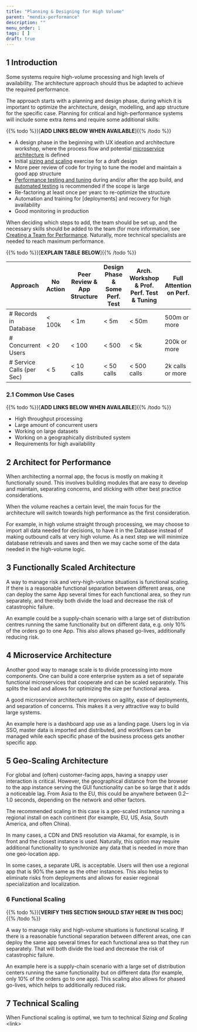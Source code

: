 ```yaml
---
title: "Planning & Designing for High Volume"
parent: "mendix-performance"
description: ""
menu_order: 1
tags: [ ]
draft: true
---
```


## 1 Introduction

Some systems require high-volume processing and high levels of availability. The architecture approach should thus be adapted to achieve the required performance. 

The approach starts with a planning and design phase, during which it is important to optimize the architecture, design, modelling, and app structure for the specific case. Planning for critical and high-performance systems will include some extra items and require some additional skills:

{{% todo %}}[**ADD LINKS BELOW WHEN AVAILABLE**]{{% /todo %}}

* A design phase in the beginning with UX ideation and architecture workshop, where the process flow and potential [microservice architecture]() is defined
* Initial [sizing and scaling](sizing-scaling) exercise for a draft design 
* More peer review of code for trying to tune the model and maintain a good app structure
* [Performance testing and tuning]() during and/or after the app build, and [automated testing]() is recommended if the scope is large
* Re-factoring at least once per yearc to re-optimize the structure
* Automation and training for [deployments] and recovery for high availability
* Good monitoring in production

When deciding which steps to add, the team should be set up, and the necessary skills should be added to the team (for more information, see [Creating a Team for Performance](teams-skills). Naturally, more technical specialists are needed to reach maximum performance.

{{% todo %}}[**EXPLAIN TABLE BELOW**]{{% /todo %}}

| Approach | No Action | Peer Review & App Structure | Design Phase & Some Perf. Test | Arch. Workshop & Prof. Perf. Test & Tuning | Full Attention on Perf. |
| --- | --- | --- |--- | --- |--- |
| # Records in Database | < 100k | < 1m | < 5m | < 50m | 500m or more |
| # Concurrent Users | < 20 | < 100 | < 500 | < 5k | 200k or more |
| # Service Calls (per Sec) | < 5  | < 10 calls | < 50 calls | < 500 calls  | 2k calls or more |

### 2.1 Common Use Cases

{{% todo %}}[**ADD LINKS BELOW WHEN AVAILABLE**]{{% /todo %}}

* High throughput processing 
* Large amount of concurrent users 
* Working on large datasets
* Working on a geographically distributed system
* Requirements for high availability

## 2 Architect for Performance

When architecting a normal app, the focus is mostly on making it functionally sound. This involves building modules that are easy to develop and maintain, separating concerns, and sticking with other best practice considerations.

When the volume reaches a certain level, the main focus for the architecture
will switch towards high performance as the first consideration.

For example, in high volume straight through processing, we may choose to import
all data needed for decisions, to have it in the Database instead of making
outbound calls at very high volume. As a next step we will minimize database
retrievals and saves and then we may cache some of the data needed in the
high-volume logic.

## 3 Functionally Scaled Architecture 

A way to manage risk and very-high-volume situations is functional scaling. If
there is a reasonable functional separation between different areas, one can
deploy the same App several times for each functional area, so they run
separately, and thereby both divide the load and decrease the risk of
catastrophic failure.

An example could be a supply-chain scenario with a large set of distribution
centres running the same functionality but on different data, e.g. only 10% of
the orders go to one App. This also allows phased go-lives, additionally
reducing risk.

## 4 Microservice Architecture 

Another good way to manage scale is to divide processing into more components. One can build a core enterprise system as a set of separate functional microservices that cooperate and can be scaled separately. This splits the load and allows for optimizing the size per functional area.

A good microservice architecture improves on agility, ease of deployments, and separation of concerns. This makes it a very attractive way to build large systems.

An example here is a dashboard app use as a landing page. Users log in via SSO, master data is imported and distributed, and workflows can be managed while each specific phase of the business process gets another specific app. 

## 5 Geo-Scaling Architecture

For global and (often) customer-facing apps, having a snappy user interaction is critical. However, the geographical distance from the browser to the app instance serving the GUI functionality can be so large that it adds a noticeable lag. From Asia to the EU, this could be anywhere between 0.2–1.0 seconds, depending on the network and other factors.

The recommended scaling in this case is a geo-scaled instance running a regional install on each continent (for example, EU, US, Asia, South America, and often China).

In many cases, a CDN and DNS resolution via Akamai, for example, is in front and the closest instance is used. Naturally, this option may require additional functionality to synchronize any data that is needed in more than one geo-location app.

In some cases, a separate URL is acceptable. Users will then use a regional app that is 90% the same as the other instances. This also helps to eliminate risks from deployments and allows for easier regional specialization and localization.

### 6 Functional Scaling

{{% todo %}}[**VERIFY THIS SECTION SHOULD STAY HERE IN THIS DOC**]{{% /todo %}}

A way to manage risky and high-volume situations is functional scaling. If there is a reasonable functional separation between different areas, one can deploy the same app several times for each functional area so that they run separately. That will both divide the load and decrease the risk of catastrophic failure.

An example here is a supply-chain scenario with a large set of distribution centers running the same functionality but on different data (for example, only 10% of the orders go to one app). This scaling also allows for phased go-lives, which helps to additionally reduced risk.

## 7 Technical Scaling

When Functional scaling is optimal, we turn to technical *Sizing and Scaling*
\<link\>
